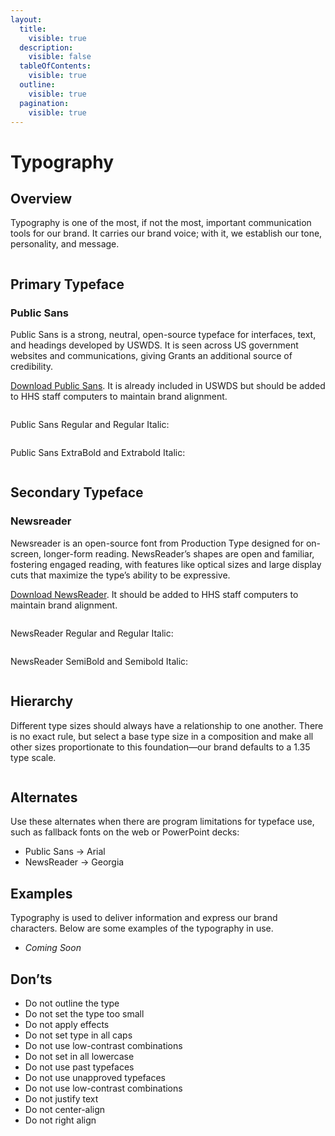 ```yaml
---
layout:
  title:
    visible: true
  description:
    visible: false
  tableOfContents:
    visible: true
  outline:
    visible: true
  pagination:
    visible: true
---
```


# Typography

## Overview

Typography is one of the most, if not the most, important communication tools for our brand. It carries our brand voice; with it, we establish our tone, personality, and message.&#x20;

<figure><img src="../../.gitbook/assets/Typography.png" alt=""><figcaption></figcaption></figure>

## Primary Typeface

### Public Sans

Public Sans is a strong, neutral, open-source typeface for interfaces, text, and headings developed by USWDS. It is seen across US government websites and communications, giving Grants an additional source of credibility.

[Download Public Sans](https://fonts.google.com/specimen/Public+Sans). It is already included in USWDS but should be added to HHS staff computers to maintain brand alignment.

<figure><img src="../../.gitbook/assets/Public Sans Sample.png" alt=""><figcaption></figcaption></figure>

Public Sans Regular and Regular Italic:

<figure><img src="../../.gitbook/assets/Public Sans Regular Sample.png" alt=""><figcaption></figcaption></figure>

Public Sans ExtraBold and Extrabold Italic:

<figure><img src="../../.gitbook/assets/Public Sans ExtraBold Sample.png" alt=""><figcaption></figcaption></figure>

## Secondary Typeface

### Newsreader

Newsreader is an open-source font from Production Type designed for on-screen, longer-form reading. NewsReader’s shapes are open and familiar, fostering engaged reading, with features like optical sizes and large display cuts that maximize the type’s ability to be expressive.&#x20;

[Download NewsReader](https://fonts.google.com/specimen/Newsreader). It should be added to HHS staff computers to maintain brand alignment.

<figure><img src="../../.gitbook/assets/NewsReader Sample.png" alt=""><figcaption></figcaption></figure>

NewsReader Regular and Regular Italic:

<figure><img src="../../.gitbook/assets/NewsReader Regular.png" alt=""><figcaption></figcaption></figure>

NewsReader SemiBold and Semibold Italic:

<figure><img src="../../.gitbook/assets/NewsReader SemiBold.png" alt=""><figcaption></figcaption></figure>

## Hierarchy

Different type sizes should always have a relationship to one another. There is no exact rule, but select a base type size in a composition and make all other sizes proportionate to this foundation—our brand defaults to a 1.35 type scale.

<div align="left"><figure><img src="../../.gitbook/assets/Type Scale Sample.png" alt=""><figcaption></figcaption></figure></div>

## Alternates

Use these alternates when there are program limitations for typeface use, such as fallback fonts on the web or PowerPoint decks:

* Public Sans → Arial
* NewsReader → Georgia

## Examples

Typography is used to deliver information and express our brand characters. Below are some examples of the typography in use.

* _Coming Soon_

## Don’ts

* Do not outline the type
* Do not set the type too small
* Do not apply effects
* Do not set type in all caps
* Do not use low-contrast combinations
* Do not set in all lowercase
* Do not use past typefaces
* Do not use unapproved typefaces
* Do not use low-contrast combinations
* Do not justify text
* Do not center-align
* Do not right align
